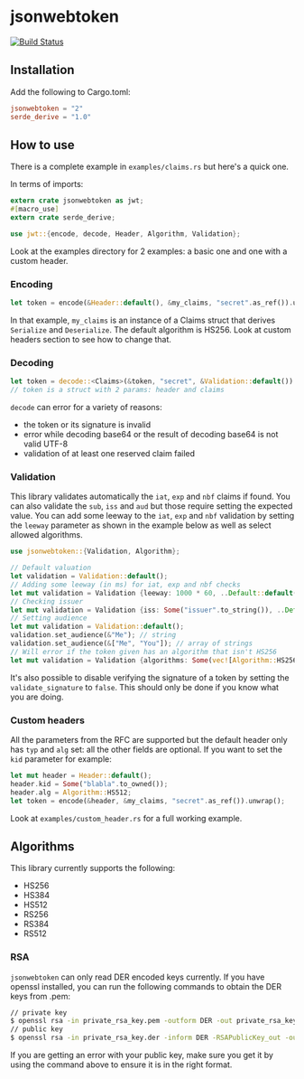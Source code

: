 # jsonwebtoken

[![Build Status](https://travis-ci.org/Keats/rust-jwt.svg)](https://travis-ci.org/Keats/rust-jwt)

## Installation
Add the following to Cargo.toml:

```toml
jsonwebtoken = "2"
serde_derive = "1.0"
```

## How to use
There is a complete example in `examples/claims.rs` but here's a quick one.

In terms of imports:
```rust
extern crate jsonwebtoken as jwt;
#[macro_use]
extern crate serde_derive;

use jwt::{encode, decode, Header, Algorithm, Validation};
```

Look at the examples directory for 2 examples: a basic one and one with a custom
header.

### Encoding
```rust
let token = encode(&Header::default(), &my_claims, "secret".as_ref()).unwrap();
```
In that example, `my_claims` is an instance of a Claims struct that derives `Serialize` and `Deserialize`.
The default algorithm is HS256.
Look at custom headers section to see how to change that.

### Decoding
```rust
let token = decode::<Claims>(&token, "secret", &Validation::default()).unwrap();
// token is a struct with 2 params: header and claims
```
`decode` can error for a variety of reasons:

- the token or its signature is invalid
- error while decoding base64 or the result of decoding base64 is not valid UTF-8
- validation of at least one reserved claim failed

### Validation
This library validates automatically the `iat`, `exp` and `nbf` claims if found. You can also validate the `sub`, `iss` and `aud` but
those require setting the expected value.
You can add some leeway to the `iat`, `exp` and `nbf` validation by setting the `leeway` parameter as shown in the example below as well
as select allowed algorithms.

```rust
use jsonwebtoken::{Validation, Algorithm};

// Default valuation
let validation = Validation::default();
// Adding some leeway (in ms) for iat, exp and nbf checks
let mut validation = Validation {leeway: 1000 * 60, ..Default::default()};
// Checking issuer
let mut validation = Validation {iss: Some("issuer".to_string()), ..Default::default()};
// Setting audience
let mut validation = Validation::default();
validation.set_audience(&"Me"); // string
validation.set_audience(&["Me", "You"]); // array of strings
// Will error if the token given has an algorithm that isn't HS256
let mut validation = Validation {algorithms: Some(vec![Algorithm::HS256]), ..Default::default()};
```

It's also possible to disable verifying the signature of a token by setting the `validate_signature` to `false`. This should
only be done if you know what you are doing.

### Custom headers
All the parameters from the RFC are supported but the default header only has `typ` and `alg` set: all the other fields are optional.
If you want to set the `kid` parameter for example:

```rust
let mut header = Header::default();
header.kid = Some("blabla".to_owned());
header.alg = Algorithm::HS512;
let token = encode(&header, &my_claims, "secret".as_ref()).unwrap();
```
Look at `examples/custom_header.rs` for a full working example.

## Algorithms
This library currently supports the following:

- HS256
- HS384
- HS512
- RS256
- RS384
- RS512

### RSA
`jsonwebtoken` can only read DER encoded keys currently. If you have openssl installed,
you can run the following commands to obtain the DER keys from .pem:

```bash
// private key
$ openssl rsa -in private_rsa_key.pem -outform DER -out private_rsa_key.der
// public key
$ openssl rsa -in private_rsa_key.der -inform DER -RSAPublicKey_out -outform DER -out public_key.der
```

If you are getting an error with your public key, make sure you get it by using the command above to ensure
it is in the right format.
